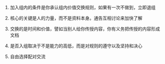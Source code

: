 1. 加入组内的条件是你承认组内价值交换规则，如果有一次不做到，立即退组

2. 核心的关键是人的力量，而不是资料本身。通告互相讨论来加快了解

3. 交换的是时间和价值，譬如当别人给你传授内容，你有义务把传授的内容形成文档

4. 是否入组取决于不是能力的高低，而是对规则的遵守以及坚持和决心

5. 自由选择配对交流
